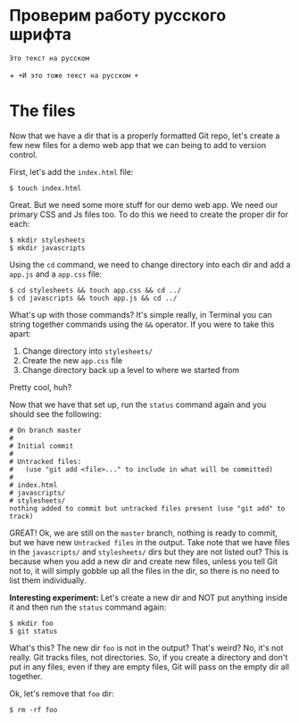 # Проверим работу русского шрифта

```
Это текст на русском
```

+```
+И это тоже текст на русском
+```

# The files

Now that we have a dir that is a properly formatted Git repo, let's create a few new files for a demo web app that we can being to add to version control.

First, let's add the `index.html` file:

```
$ touch index.html
```

Great. But we need some more stuff for our demo web app. We need our primary CSS and Js files too. To do this we need to create the proper dir for each:

```
$ mkdir stylesheets
$ mkdir javascripts
```

Using the `cd` command, we need to change directory into each dir and add a `app.js` and a `app.css` file:

```
$ cd stylesheets && touch app.css && cd ../
$ cd javascripts && touch app.js && cd ../
```

What's up with those commands? It's simple really, in Terminal you can string together commands using the `&&` operator. If you were to take this apart:

1. Change directory into `stylesheets/`
1. Create the new `app.css` file
1. Change directory back up a level to where we started from

Pretty cool, huh?

Now that we have that set up, run the `status` command again and you should see the following:

```
# On branch master
#
# Initial commit
#
# Untracked files:
#   (use "git add <file>..." to include in what will be committed)
#
# index.html
# javascripts/
# stylesheets/
nothing added to commit but untracked files present (use "git add" to track)
```

GREAT! Ok, we are still on the `master` branch, nothing is ready to commit, but we have new `Untracked files` in the output. Take note that we have files in the `javascripts/` and `stylesheets/` dirs but they are not listed out? This is because when you add a new dir and create new files, unless you tell Git not to, it will simply gobble up all the files in the dir, so there is no need to list them individually.

**Interesting experiment:** Let's create a new dir and NOT put anything inside it and then run the `status` command again:

```
$ mkdir foo
$ git status
```

What's this? The new dir `foo` is not in the output? That's weird? No, it's not really. Git tracks files, not directories. So, if you create a directory and don't put in any files, even if they are empty files, Git will pass on the empty dir all together.

Ok, let's remove that `foo` dir:

```
$ rm -rf foo
```
